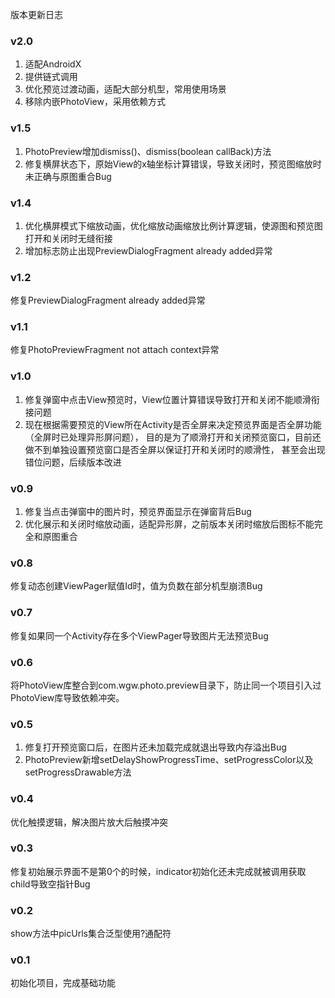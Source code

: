 版本更新日志

### v2.0
1. 适配AndroidX
2. 提供链式调用
3. 优化预览过渡动画，适配大部分机型，常用使用场景
4. 移除内嵌PhotoView，采用依赖方式

### v1.5
1. PhotoPreview增加dismiss()、dismiss(boolean callBack)方法
2. 修复横屏状态下，原始View的x轴坐标计算错误，导致关闭时，预览图缩放时未正确与原图重合Bug

### v1.4
1. 优化横屏模式下缩放动画，优化缩放动画缩放比例计算逻辑，使源图和预览图打开和关闭时无缝衔接
2. 增加标志防止出现PreviewDialogFragment already added异常

### v1.2
修复PreviewDialogFragment already added异常

### v1.1
修复PhotoPreviewFragment not attach context异常

### v1.0
1. 修复弹窗中点击View预览时，View位置计算错误导致打开和关闭不能顺滑衔接问题
2. 现在根据需要预览的View所在Activity是否全屏来决定预览界面是否全屏功能（全屏时已处理异形屏问题），
   目的是为了顺滑打开和关闭预览窗口，目前还做不到单独设置预览窗口是否全屏以保证打开和关闭时的顺滑性，
   甚至会出现错位问题，后续版本改进

### v0.9
1. 修复当点击弹窗中的图片时，预览界面显示在弹窗背后Bug
2. 优化展示和关闭时缩放动画，适配异形屏，之前版本关闭时缩放后图标不能完全和原图重合

### v0.8
修复动态创建ViewPager赋值Id时，值为负数在部分机型崩溃Bug

### v0.7
修复如果同一个Activity存在多个ViewPager导致图片无法预览Bug

### v0.6
将PhotoView库整合到com.wgw.photo.preview目录下，防止同一个项目引入过PhotoView库导致依赖冲突。

### v0.5
1. 修复打开预览窗口后，在图片还未加载完成就退出导致内存溢出Bug
2. PhotoPreview新增setDelayShowProgressTime、setProgressColor以及setProgressDrawable方法

### v0.4
优化触摸逻辑，解决图片放大后触摸冲突

### v0.3
修复初始展示界面不是第0个的时候，indicator初始化还未完成就被调用获取child导致空指针Bug

### v0.2
show方法中picUrls集合泛型使用?通配符

### v0.1
初始化项目，完成基础功能






